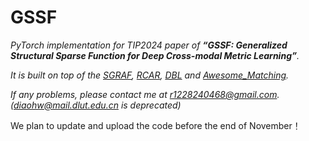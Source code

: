 # GSSF

*PyTorch implementation for TIP2024 paper of **“GSSF: Generalized Structural Sparse Function for Deep Cross-modal Metric Learning”**.*   

*It is built on top of the [SGRAF](https://github.com/Paranioar/SGRAF), [RCAR](https://github.com/Paranioar/RCAR), [DBL](https://github.com/Paranioar/DBL/) and [Awesome_Matching](https://github.com/Paranioar/Awesome_Matching_Pretraining_Transfering).*  

*If any problems, please contact me at r1228240468@gmail.com. (diaohw@mail.dlut.edu.cn is deprecated)*

We plan to update and upload the code before the end of November！
